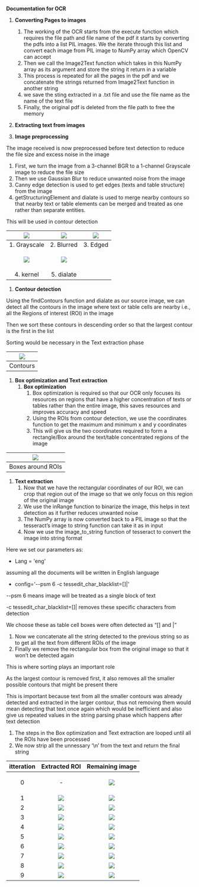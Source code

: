 **Documentation for OCR**

1. **Converting Pages to images**
   1. The working of the OCR starts from the execute function which requires the file path and file name of the pdf
      it starts by converting the pdfs into a list PIL images. We the iterate through this list and convert each image from PIL image to NumPy array which OpenCV can accept
   1. Then we call the Image2Text function which takes in this NumPy array as its argument and store the string it return in a variable
   1. This process is repeated for all the pages in the pdf and we concatenate the strings returned from Image2Text function in another string
   1. we save the sting extracted in a .txt file and use the file name as the name of the text file
   1. Finally, the original pdf is deleted from the file path to free the memory

1. **Extracting text from images**
1. **Image preprocessing**

The image received is now preprocessed before text detection to reduce the file size and excess noise in the image

1. First, we turn the image from a 3-channel BGR to a 1-channel Grayscale image to reduce the file size
1. Then we use Gaussian Blur to reduce unwanted noise from the image
1. Canny edge detection is used to get edges (texts and table structure) from the image
1. getStructuringElement and dialate is used to merge nearby contours so that nearby text or table elements can be merged and treated as one rather than separate entities.

This will be used in contour detection

|![](Aspose.Words.602d7fae-fa80-484b-9dfc-03f46b3dbddb.001.jpeg)|![](Aspose.Words.602d7fae-fa80-484b-9dfc-03f46b3dbddb.001.jpeg)|![](Aspose.Words.602d7fae-fa80-484b-9dfc-03f46b3dbddb.001.jpeg)|
| :-: | :-: | :-: |
|1. Grayscale|2. Blurred|3. Edged|
|<p></p><p></p><p></p><p></p><p></p><p></p><p></p><p>![](Aspose.Words.602d7fae-fa80-484b-9dfc-03f46b3dbddb.002.jpeg)</p>|![](Aspose.Words.602d7fae-fa80-484b-9dfc-03f46b3dbddb.001.jpeg)|
|4. kernel|5. dialate|

1. **Contour detection**

Using the findContours function and dialate as our source image, we can detect all the contours in the image where text or table cells are nearby i.e., all the Regions of interest (ROI) in the image

Then we sort these contours in descending order so that the largest contour is the first in the list

Sorting would be necessary in the Text extraction phase

|![](Aspose.Words.602d7fae-fa80-484b-9dfc-03f46b3dbddb.001.jpeg)|
| :-: |
|Contours|
1. **Box optimization and Text extraction**
   1. **Box optimization**
      1. Box optimization is required so that our OCR only focuses its resources on regions that have a higher concentration of texts or tables rather than the entire image, this saves resources and improves accuracy and speed  
      1. Using the ROIs from contour detection, we use the coordinates function to get the maximum and minimum x and y coordinates
      1. This will give us the two coordinates required to form a rectangle/Box around the text/table concentrated regions of the image 

|![](Aspose.Words.602d7fae-fa80-484b-9dfc-03f46b3dbddb.001.jpeg)|
| :-: |
|Boxes around ROIs|

1. **Text extraction**
   1. Now that we have the rectangular coordinates of our ROI, we can crop that region out of the image so that we only focus on this region of the original image
   1. We use the inRange function to binarize the image, this helps in text detection as it further reduces unwanted noise
   1. The NumPy array is now converted back to a PIL image so that the tesseract’s image to string function can take it as in input
   1. Now we use the image\_to\_string function of tesseract to convert the image into string format

Here we set our parameters as:

- Lang = 'eng'

assuming all the documents will be written in English language

- config='--psm 6 -c tessedit\_char\_blacklist=[]|'

--psm 6 means image will be treated as a single block of text

-c tessedit\_char\_blacklist=[]| removes these specific characters from detection 

We choose these as table cell boxes were often detected as “[] and |”  

1. Now we concatenate all the string detected to the previous string so as to get all the text from different ROIs of the image
1. Finally we remove the rectangular box from the original image so that it won’t be detected again

This is where sorting plays an important role

As the largest contour is removed first, it also removes all the smaller possible contours that might be present there 

This is important because text from all the smaller contours was already detected and extracted in the larger contour, thus not removing them would mean detecting that text once again which would be inefficient and also give us repeated values in the string parsing phase which happens after text detection 

1. The steps in the Box optimization and Text extraction are looped until all the ROIs have been processed
1. We now strip all the unnessary ‘\n’ from the text and return the final string



|itteration|Extracted ROI|Remaining image|
| :-: | :-: | :-: |
|0|<p></p><p></p><p></p><p></p><p></p><p>-</p>|![](Aspose.Words.602d7fae-fa80-484b-9dfc-03f46b3dbddb.001.jpeg)|
|1|![](images/gray.jpg)|![](Aspose.Words.602d7fae-fa80-484b-9dfc-03f46b3dbddb.001.jpeg)|
|2|![](Aspose.Words.602d7fae-fa80-484b-9dfc-03f46b3dbddb.004.jpeg)|![](Aspose.Words.602d7fae-fa80-484b-9dfc-03f46b3dbddb.001.jpeg)|
|3|![](Aspose.Words.602d7fae-fa80-484b-9dfc-03f46b3dbddb.005.jpeg)|![](Aspose.Words.602d7fae-fa80-484b-9dfc-03f46b3dbddb.001.jpeg)|
|4|![](Aspose.Words.602d7fae-fa80-484b-9dfc-03f46b3dbddb.006.jpeg)|![](Aspose.Words.602d7fae-fa80-484b-9dfc-03f46b3dbddb.001.jpeg)|
|5|![](Aspose.Words.602d7fae-fa80-484b-9dfc-03f46b3dbddb.007.jpeg)|![](Aspose.Words.602d7fae-fa80-484b-9dfc-03f46b3dbddb.001.jpeg)|
|6|![](Aspose.Words.602d7fae-fa80-484b-9dfc-03f46b3dbddb.008.jpeg)|![](Aspose.Words.602d7fae-fa80-484b-9dfc-03f46b3dbddb.001.jpeg)|
|7|![](Aspose.Words.602d7fae-fa80-484b-9dfc-03f46b3dbddb.009.jpeg)|![](Aspose.Words.602d7fae-fa80-484b-9dfc-03f46b3dbddb.001.jpeg)|
|8|![](Aspose.Words.602d7fae-fa80-484b-9dfc-03f46b3dbddb.010.jpeg)|![](Aspose.Words.602d7fae-fa80-484b-9dfc-03f46b3dbddb.001.jpeg)|
|9|![](Aspose.Words.602d7fae-fa80-484b-9dfc-03f46b3dbddb.011.jpeg)|![](Aspose.Words.602d7fae-fa80-484b-9dfc-03f46b3dbddb.001.jpeg)|

